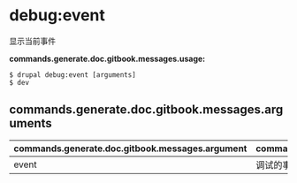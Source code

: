 # debug:event
显示当前事件

**commands.generate.doc.gitbook.messages.usage:**
```
$ drupal debug:event [arguments]
$ dev  
```

## commands.generate.doc.gitbook.messages.arguments
commands.generate.doc.gitbook.messages.argument | commands.generate.doc.gitbook.messages.details
---------|-------------
event | 调试的事件
